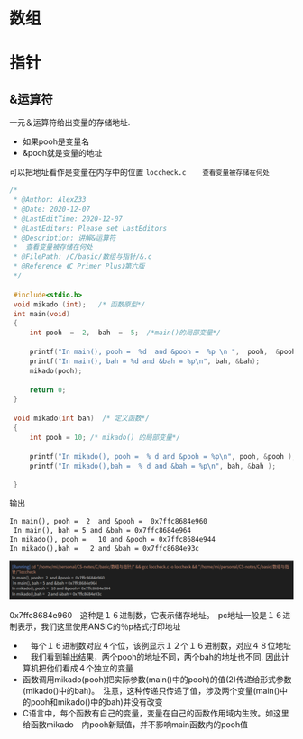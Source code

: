 <!--
 * @Author: your name
 * @Date: 2020-12-07 
 * @LastEditTime: 2020-12-07 15:03:15
 * @LastEditors: Please set LastEditors
 * @Description: In User Settings Edit
 * @FilePath: /C/basic/数组与指针/readme.md
-->
# 数组

# 指针

## &运算符
一元＆运算符给出变量的存储地址.
- 如果pooh是变量名
- &pooh就是变量的地址

可以把地址看作是变量在内存中的位置
`loccheck.c    查看变量被存储在何处`

```c
/*
 * @Author: AlexZ33
 * @Date: 2020-12-07 
 * @LastEditTime: 2020-12-07 
 * @LastEditors: Please set LastEditors
 * @Description: 讲解&运算符
 *  查看变量被存储在何处
 * @FilePath: /C/basic/数组与指针/&.c
 * @Reference 《C Primer Plus》第六版
 */

 #include<stdio.h>
 void mikado (int);   /* 函数原型*/
 int main(void) 
 {
     int pooh  =  2,  bah  =  5;  /*main()的局部变量*/

     printf("In main(), pooh =  %d  and &pooh =  %p \n ",  pooh,  &pooh);
     printf("In main(), bah = %d and &bah = %p\n", bah, &bah);
     mikado(pooh);

     return 0;
 }

 void mikado(int bah)  /* 定义函数*/
 {
     int pooh = 10; /* mikado() 的局部变量*/

     printf("In mikado(), pooh =  % d and &pooh = %p\n", pooh, &pooh );
     printf("In mikado(),bah =  % d and &bah = %p\n", bah, &bah );

 }

```

输出

```
In main(), pooh =  2  and &pooh =  0x7ffc8684e960 
 In main(), bah = 5 and &bah = 0x7ffc8684e964
In mikado(), pooh =   10 and &pooh = 0x7ffc8684e944
In mikado(),bah =   2 and &bah = 0x7ffc8684e93c
```

![](./img/loccheck.png)

0x7ffc8684e960　这种是１６进制数，它表示储存地址。　pc地址一般是１６进制表示，我们这里使用ANSIC的％p格式打印地址

- 　每个１６进制数对应４个位，该例显示１２个１６进制数，对应４８位地址
- 　我们看到输出结果，两个pooh的地址不同，两个bah的地址也不同. 因此计算机把他们看成４个独立的变量
- 函数调用mikado(pooh)把实际参数(main()中的pooh)的值(2)传递给形式参数(mikado()中的bah)。　注意，这种传递只传递了值，涉及两个变量(main()中的pooh和mikado()中的bah)并没有改变
- C语言中，每个函数有自己的变量，变量在自己的函数作用域内生效。如这里给函数mikado　内pooh新赋值，并不影响main函数内的pooh值

## 